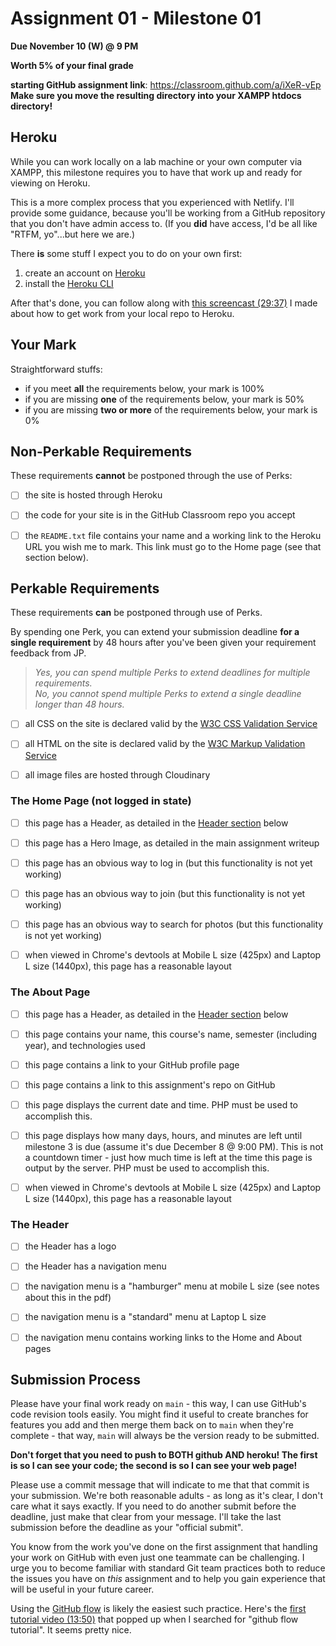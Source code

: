 # Assignment 01 - Milestone 01

**Due November 10 (W) @ 9 PM**

**Worth 5% of your final grade**

**starting GitHub assignment link**: https://classroom.github.com/a/iXeR-vEp  
**Make sure you move the resulting directory into your XAMPP htdocs directory!**

## Heroku

While you can work locally on a lab machine or your own computer via XAMPP, this milestone requires you to have that work up and ready for viewing on Heroku. 

This is a more complex process that you experienced with Netlify. I'll provide some guidance, because you'll be working from a GitHub repository that you don't have admin access to. (If you **did** have access, I'd be all like "RTFM, yo"...but here we are.)

There **is** some stuff I expect you to do on your own first: 

1. create an account on [Heroku](https://www.heroku.com/)
2. install the [Heroku CLI](https://devcenter.heroku.com/articles/heroku-cli)

After that's done, you can follow along with [this screencast (29:37)](https://youtu.be/r_Ft9TnUTkQ) I made about how to get work from your local repo to Heroku.


## Your Mark

Straightforward stuffs:

- if you meet **all** the requirements below, your mark is 100%
- if you are missing **one** of the requirements below, your mark is 50%
- if you are missing **two or more** of the requirements below, your mark is 0%

## Non-Perkable Requirements

These requirements **cannot** be postponed through the use of Perks:

- [ ] the site is hosted through Heroku

- [ ] the code for your site is in the GitHub Classroom repo you accept

- [ ] the `README.txt` file contains your name and a working link to the Heroku URL you wish me to mark. This link must go to the Home page (see that section below).

## Perkable Requirements

These requirements **can** be postponed through use of Perks.

By spending one Perk, you can extend your submission deadline **for a single requirement** by 48 hours after you've been given your requirement feedback from JP.

> _Yes, you can spend multiple Perks to extend deadlines for multiple requirements._  
> _No, you cannot spend multiple Perks to extend a single deadline longer than 48 hours._  

- [ ] all CSS on the site is declared valid by the [W3C CSS Validation Service](https://jigsaw.w3.org/css-validator/)

- [ ] all HTML on the site is declared valid by the [W3C Markup Validation Service](https://validator.w3.org/)

- [ ] all image files are hosted through Cloudinary

### The Home Page (not logged in state)

- [ ] this page has a Header, as detailed in the [Header section](#the-header) below
  
- [ ] this page has a Hero Image, as detailed in the main assignment writeup
  
- [ ] this page has an obvious way to log in (but this functionality is not yet working)

- [ ] this page has an obvious way to join (but this functionality is not yet working)

- [ ] this page has an obvious way to search for photos (but this functionality is not yet working)

- [ ] when viewed in Chrome's devtools at Mobile L size (425px) and Laptop L size (1440px), this page has a reasonable layout


### The About Page

- [ ] this page has a Header, as detailed in the [Header section](#the-header) below
  
- [ ] this page contains your name, this course's name, semester (including year), and technologies used

- [ ] this page contains a link to your GitHub profile page

- [ ] this page contains a link to this assignment's repo on GitHub

- [ ] this page displays the current date and time. PHP must be used to accomplish this.

- [ ] this page displays how many days, hours, and minutes are left until milestone 3 is due (assume it's due December 8 @ 9:00 PM). This is not a countdown timer - just how much time is left at the time this page is output by the server. PHP must be used to accomplish this.

- [ ] when viewed in Chrome's devtools at Mobile L size (425px) and Laptop L size (1440px), this page has a reasonable layout

### The Header

- [ ] the Header has a logo
  
- [ ] the Header has a navigation menu

- [ ] the navigation menu is a "hamburger" menu at mobile L size (see notes about this in the pdf)

- [ ] the navigation menu is a "standard" menu at Laptop L size

- [ ] the navigation menu contains working links to the Home and About pages


## Submission Process

Please have your final work ready on `main` - this way, I can use GitHub's code revision tools easily. You might find it useful to create branches for features you add and then merge them back on to `main` when they're complete - that way, `main` will always be the version ready to be submitted.

**Don't forget that you need to push to BOTH github AND heroku! The first is so I can see your code; the second is so I can see your web page!**

Please use a commit message that will indicate to me that that commit is your submission. We're both reasonable adults - as long as it's clear, I don't care what it says exactly. If you need to do another submit before the deadline, just make that clear from your message. I'll take the last submission before the deadline as your "official submit".

You know from the work you've done on the first assignment that handling your work on GitHub with even just one teammate can be challenging. I urge you to become familiar with standard Git team practices both to reduce the issues you have on _this_ assignment and to help you gain experience that will be useful in your future career.

Using the [GitHub flow](https://guides.github.com/introduction/flow/) is likely the easiest such practice. Here's the [first tutorial video (13:50)](https://www.youtube.com/watch?v=GgjIvUrOpmg) that popped up when I searched for "github flow tutorial". It seems pretty nice.

